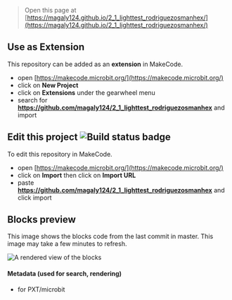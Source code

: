 
> Open this page at [https://magaly124.github.io/2_1_lighttest_rodriguezosmanhex/](https://magaly124.github.io/2_1_lighttest_rodriguezosmanhex/)

## Use as Extension

This repository can be added as an **extension** in MakeCode.

* open [https://makecode.microbit.org/](https://makecode.microbit.org/)
* click on **New Project**
* click on **Extensions** under the gearwheel menu
* search for **https://github.com/magaly124/2_1_lighttest_rodriguezosmanhex** and import

## Edit this project ![Build status badge](https://github.com/magaly124/2_1_lighttest_rodriguezosmanhex/workflows/MakeCode/badge.svg)

To edit this repository in MakeCode.

* open [https://makecode.microbit.org/](https://makecode.microbit.org/)
* click on **Import** then click on **Import URL**
* paste **https://github.com/magaly124/2_1_lighttest_rodriguezosmanhex** and click import

## Blocks preview

This image shows the blocks code from the last commit in master.
This image may take a few minutes to refresh.

![A rendered view of the blocks](https://github.com/magaly124/2_1_lighttest_rodriguezosmanhex/raw/master/.github/makecode/blocks.png)

#### Metadata (used for search, rendering)

* for PXT/microbit
<script src="https://makecode.com/gh-pages-embed.js"></script><script>makeCodeRender("{{ site.makecode.home_url }}", "{{ site.github.owner_name }}/{{ site.github.repository_name }}");</script>
